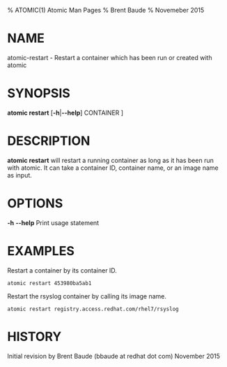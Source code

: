 % ATOMIC(1) Atomic Man Pages
% Brent Baude
% Novemeber 2015
# NAME
atomic-restart - Restart a container which has been run or created with atomic
# SYNOPSIS
**atomic restart**
[**-h**|**--help**]
CONTAINER ]

# DESCRIPTION
**atomic restart** will restart a running container as long as it has been run with atomic. It can take a container ID, container name, or an image name as input.

# OPTIONS
**-h** **--help**
  Print usage statement

# EXAMPLES
Restart a container by its container ID.

    atomic restart 453980ba5ab1

Restart the rsyslog container by calling its image name.

    atomic restart registry.access.redhat.com/rhel7/rsyslog

# HISTORY
Initial revision by Brent Baude (bbaude at redhat dot com) November 2015
